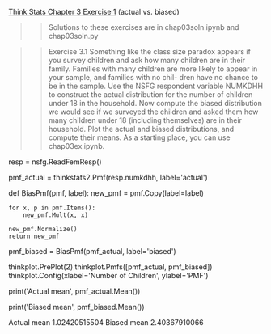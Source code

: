 [Think Stats Chapter 3 Exercise 1](http://greenteapress.com/thinkstats2/html/thinkstats2004.html#toc31) (actual vs. biased)

>> Solutions to these exercises are in chap03soln.ipynb and chap03soln.py

>> Exercise  3.1
Something  like  the  class  size  paradox  appears  if  you  survey
children and ask how many children are in their family.  Families with many
children are more likely to appear in your sample, and families with no chil-
dren have no chance to be in the sample.
Use the NSFG respondent variable NUMKDHH to construct the actual distribution
for the number of children under 18 in the household. Now compute the biased
distribution we would see if we surveyed the children and asked them how many
children under 18 (including themselves) are in their household.
Plot  the  actual  and  biased  distributions,  and  compute  their  means.
As  a starting place, you can use chap03ex.ipynb.

resp = nsfg.ReadFemResp()

pmf_actual = thinkstats2.Pmf(resp.numkdhh, label='actual')

def BiasPmf(pmf, label):
    new_pmf = pmf.Copy(label=label)

    for x, p in pmf.Items():
        new_pmf.Mult(x, x)

    new_pmf.Normalize()
    return new_pmf

pmf_biased = BiasPmf(pmf_actual, label='biased')

thinkplot.PrePlot(2)
thinkplot.Pmfs([pmf_actual, pmf_biased])
thinkplot.Config(xlabel='Number of Children', ylabel='PMF')

print('Actual mean', pmf_actual.Mean())

print('Biased mean', pmf_biased.Mean())


Actual mean 1.02420515504
Biased mean 2.40367910066
